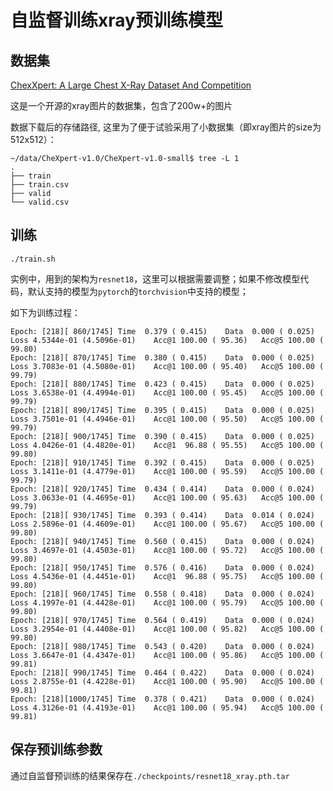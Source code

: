 # 自监督训练xray预训练模型

## 数据集

[ChexXpert: A Large Chest X-Ray Dataset And Competition](https://stanfordmlgroup.github.io/competitions/chexpert/)

这是一个开源的xray图片的数据集，包含了200w+的图片

数据下载后的存储路径, 这里为了便于试验采用了小数据集（即xray图片的size为512x512）：

```
~/data/CheXpert-v1.0/CheXpert-v1.0-small$ tree -L 1
.
├── train
├── train.csv
├── valid
└── valid.csv

```

## 训练

`./train.sh`

实例中，用到的架构为`resnet18`，这里可以根据需要调整；如果不修改模型代码，默认支持的模型为`pytorch`的`torchvision`中支持的模型；

如下为训练过程：
```
Epoch: [218][ 860/1745] Time  0.379 ( 0.415)    Data  0.000 ( 0.025)    Loss 4.5344e-01 (4.5096e-01)    Acc@1 100.00 ( 95.36)   Acc@5 100.00 ( 99.80)
Epoch: [218][ 870/1745] Time  0.380 ( 0.415)    Data  0.000 ( 0.025)    Loss 3.7083e-01 (4.5080e-01)    Acc@1 100.00 ( 95.40)   Acc@5 100.00 ( 99.79)
Epoch: [218][ 880/1745] Time  0.423 ( 0.415)    Data  0.000 ( 0.025)    Loss 3.6538e-01 (4.4994e-01)    Acc@1 100.00 ( 95.45)   Acc@5 100.00 ( 99.79)
Epoch: [218][ 890/1745] Time  0.395 ( 0.415)    Data  0.000 ( 0.025)    Loss 3.7501e-01 (4.4946e-01)    Acc@1 100.00 ( 95.50)   Acc@5 100.00 ( 99.79)
Epoch: [218][ 900/1745] Time  0.390 ( 0.415)    Data  0.000 ( 0.025)    Loss 4.0426e-01 (4.4820e-01)    Acc@1  96.88 ( 95.55)   Acc@5 100.00 ( 99.80)
Epoch: [218][ 910/1745] Time  0.392 ( 0.415)    Data  0.000 ( 0.025)    Loss 3.1411e-01 (4.4779e-01)    Acc@1 100.00 ( 95.59)   Acc@5 100.00 ( 99.79)
Epoch: [218][ 920/1745] Time  0.434 ( 0.414)    Data  0.000 ( 0.024)    Loss 3.0633e-01 (4.4695e-01)    Acc@1 100.00 ( 95.63)   Acc@5 100.00 ( 99.79)
Epoch: [218][ 930/1745] Time  0.393 ( 0.414)    Data  0.014 ( 0.024)    Loss 2.5896e-01 (4.4609e-01)    Acc@1 100.00 ( 95.67)   Acc@5 100.00 ( 99.80)
Epoch: [218][ 940/1745] Time  0.560 ( 0.415)    Data  0.000 ( 0.024)    Loss 3.4697e-01 (4.4503e-01)    Acc@1 100.00 ( 95.72)   Acc@5 100.00 ( 99.80)
Epoch: [218][ 950/1745] Time  0.576 ( 0.416)    Data  0.000 ( 0.024)    Loss 4.5436e-01 (4.4451e-01)    Acc@1  96.88 ( 95.75)   Acc@5 100.00 ( 99.80)
Epoch: [218][ 960/1745] Time  0.558 ( 0.418)    Data  0.000 ( 0.024)    Loss 4.1997e-01 (4.4428e-01)    Acc@1 100.00 ( 95.79)   Acc@5 100.00 ( 99.80)
Epoch: [218][ 970/1745] Time  0.564 ( 0.419)    Data  0.000 ( 0.024)    Loss 3.2954e-01 (4.4408e-01)    Acc@1 100.00 ( 95.82)   Acc@5 100.00 ( 99.80)
Epoch: [218][ 980/1745] Time  0.543 ( 0.420)    Data  0.000 ( 0.024)    Loss 3.6647e-01 (4.4347e-01)    Acc@1 100.00 ( 95.86)   Acc@5 100.00 ( 99.81)
Epoch: [218][ 990/1745] Time  0.464 ( 0.422)    Data  0.000 ( 0.024)    Loss 2.8755e-01 (4.4228e-01)    Acc@1 100.00 ( 95.90)   Acc@5 100.00 ( 99.81)
Epoch: [218][1000/1745] Time  0.378 ( 0.421)    Data  0.000 ( 0.024)    Loss 4.3126e-01 (4.4193e-01)    Acc@1 100.00 ( 95.94)   Acc@5 100.00 ( 99.81)

```

## 保存预训练参数

通过自监督预训练的结果保存在`./checkpoints/resnet18_xray.pth.tar`
